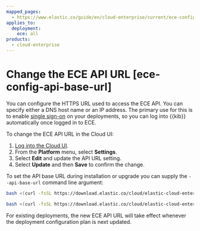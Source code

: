 ```yaml
---
mapped_pages:
  - https://www.elastic.co/guide/en/cloud-enterprise/current/ece-config-api-base-url.html
applies_to:
  deployment:
    ece: all
products:
  - cloud-enterprise
---
```


# Change the ECE API URL [ece-config-api-base-url]

You can configure the HTTPS URL used to access the ECE API. You can specify either a DNS host name or an IP address. The primary use for this is to enable [single sign-on](../../users-roles/cloud-enterprise-orchestrator/configure-sso-for-deployments.md) on your deployments, so you can log into {{kib}} automatically once logged in to ECE.

To change the ECE API URL in the Cloud UI:

1. [Log into the Cloud UI](log-into-cloud-ui.md).
2. From the **Platform** menu, select **Settings**.
3. Select **Edit** and update the API URL setting.
4. Select **Update** and then **Save** to confirm the change.

To set the API base URL during installation or upgrade you can supply the `--api-base-url` command line argument:

```sh
bash <(curl -fsSL https://download.elastic.co/cloud/elastic-cloud-enterprise.sh) install --api-base-url $ECE_HTTPS_URL

bash <(curl -fsSL https://download.elastic.co/cloud/elastic-cloud-enterprise.sh) upgrade --user admin --pass $PASSWORD --api-base-url $ECE_HTTPS_URL
```

For existing deployments, the new ECE API URL will take effect whenever the deployment configuration plan is next updated.

